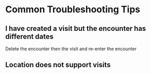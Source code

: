 # Common Troubleshooting Tips
## I have created a visit but the encounter has different dates
Delete the encounter then the visit and re-enter the encounter 
## Location does not support visits 
